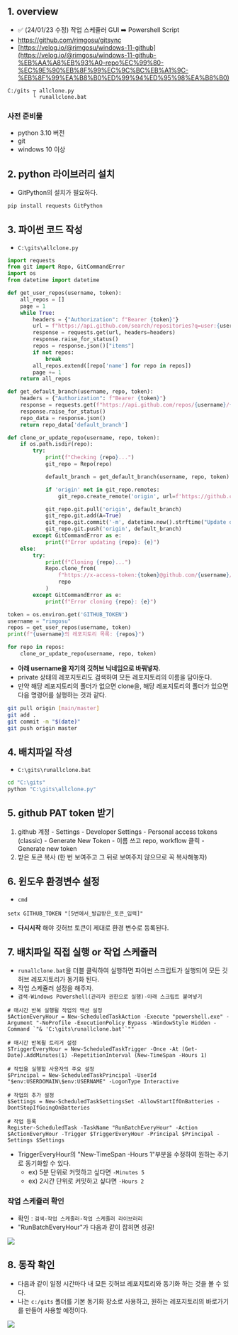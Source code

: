 ## 1. overview
- ✅ (24/01/23 수정) 작업 스케쥴러 GUI ➡️ Powershell Script
- <https://github.com/rimgosu/gitsync>
- [https://velog.io/@rimgosu/windows-11-github](https://velog.io/@rimgosu/windows-11-github-%EB%AA%A8%EB%93%A0-repo%EC%99%80-%EC%9E%90%EB%8F%99%EC%9C%BC%EB%A1%9C-%EB%8F%99%EA%B8%B0%ED%99%94%ED%95%98%EA%B8%B0)

```
C:/gits	┬ allclone.py 
		└ runallclone.bat
```

### 사전 준비물
- python 3.10 버전
- git
- windows 10 이상

## 2. python 라이브러리 설치
- GitPython의 설치가 필요하다.
```bash
pip install requests GitPython
```


## 3. 파이썬 코드 작성
- `C:\gits\allclone.py`

```python
import requests
from git import Repo, GitCommandError
import os
from datetime import datetime

def get_user_repos(username, token):
    all_repos = []
    page = 1
    while True:
        headers = {"Authorization": f"Bearer {token}"}
        url = f"https://api.github.com/search/repositories?q=user:{username}&page={page}"
        response = requests.get(url, headers=headers)
        response.raise_for_status()
        repos = response.json()["items"]
        if not repos:
            break
        all_repos.extend([repo['name'] for repo in repos])
        page += 1
    return all_repos

def get_default_branch(username, repo, token):
    headers = {"Authorization": f"Bearer {token}"}
    response = requests.get(f"https://api.github.com/repos/{username}/{repo}", headers=headers)
    response.raise_for_status()
    repo_data = response.json()
    return repo_data['default_branch']

def clone_or_update_repo(username, repo, token):
    if os.path.isdir(repo):
        try:
            print(f"Checking {repo}...")
            git_repo = Repo(repo)

            default_branch = get_default_branch(username, repo, token)

            if 'origin' not in git_repo.remotes:
                git_repo.create_remote('origin', url=f'https://github.com/{username}/{repo}.git')

            git_repo.git.pull('origin', default_branch)
            git_repo.git.add(A=True)
            git_repo.git.commit('-m', datetime.now().strftime("Update on %Y-%m-%d %H:%M:%S"))
            git_repo.git.push('origin', default_branch)
        except GitCommandError as e:
            print(f"Error updating {repo}: {e}")
    else:
        try:
            print(f"Cloning {repo}...")
            Repo.clone_from(
                f"https://x-access-token:{token}@github.com/{username}/{repo}.git",
                repo
            )
        except GitCommandError as e:
            print(f"Error cloning {repo}: {e}")

token = os.environ.get('GITHUB_TOKEN')
username = "rimgosu"
repos = get_user_repos(username, token)
print(f"{username}의 레포지토리 목록: {repos}")

for repo in repos:
    clone_or_update_repo(username, repo, token)
```

- **아래 username을 자기의 깃허브 닉네임으로 바꿔넣자.**
- private 상태의 레포지토리도 검색하여 모든 레포지토리의 이름을 담아둔다.
- 만약 해당 레포지토리의 폴더가 없으면 clone을, 해당 레포지토리의 폴더가 있으면 다음 명령어를 실행하는 것과 같다.

```bash
git pull origin [main/master]
git add .
git commit -m "$(date)"
git push origin master
```


## 4. 배치파일 작성
- `C:\gits\runallclone.bat`
```bash
cd "C:\gits"
python "C:\gits\allclone.py"
```


## 5. github PAT token 받기

1. github 계정 - Settings - Developer Settings - Personal access tokens (classic) - Generate New Token - 이름 쓰고 repo, workflow 클릭 - Generate new token
2. 받은 토큰 복사 (한 번 보여주고 그 뒤로 보여주지 않으므로 꼭 복사해놓자)


## 6. 윈도우 환경변수 설정
- `cmd`
```shell
setx GITHUB_TOKEN "[5번에서_발급받은_토큰_입력]"
```
- **다시시작** 해야 깃허브 토큰이 제대로 환경 변수로 등록된다.


## 7. 배치파일 직접 실행 or 작업 스케쥴러
- `runallclone.bat`을 더블 클릭하여 실행하면 파이썬 스크립트가 실행되어 모든 깃허브 레포지토리가 동기화 된다.
- 작업 스케쥴러 설정을 해주자. 
- `검색-Windows Powershell(관리자 권한으로 실행)-아래 스크립트 붙여넣기`

```shell
# 매시간 반복 실행될 작업의 액션 설정
$ActionEveryHour = New-ScheduledTaskAction -Execute "powershell.exe" -Argument "-NoProfile -ExecutionPolicy Bypass -WindowStyle Hidden -Command `"& 'C:\gits\runallclone.bat'`""

# 매시간 반복될 트리거 설정
$TriggerEveryHour = New-ScheduledTaskTrigger -Once -At (Get-Date).AddMinutes(1) -RepetitionInterval (New-TimeSpan -Hours 1)

# 작업을 실행할 사용자의 주요 설정
$Principal = New-ScheduledTaskPrincipal -UserId "$env:USERDOMAIN\$env:USERNAME" -LogonType Interactive

# 작업의 추가 설정
$Settings = New-ScheduledTaskSettingsSet -AllowStartIfOnBatteries -DontStopIfGoingOnBatteries

# 작업 등록
Register-ScheduledTask -TaskName "RunBatchEveryHour" -Action $ActionEveryHour -Trigger $TriggerEveryHour -Principal $Principal -Settings $Settings
```

- TriggerEveryHour의 "New-TimeSpan -Hours 1"부분을 수정하여 원하는 주기로 동기화할 수 있다.
   - ex) 5분 단위로 커밋하고 싶다면 `-Minutes 5`
   - ex) 2시간 단위로 커밋하고 싶다면 `-Hours 2`
   
   
### 작업 스케쥴러 확인
- 확인 : `검색-작업 스케줄러-작업 스케줄러 라이브러리`
- "RunBatchEveryHour"가 다음과 같이 잡히면 성공!

![](https://velog.velcdn.com/images/rimgosu/post/a464039a-c3d1-4cef-ae60-c31d93d6f0d5/image.png)


## 8. 동작 확인
- 다음과 같이 일정 시간마다 내 모든 깃허브 레포지토리와 동기화 하는 것을 볼 수 있다.
- 나는 `c:/gits` 폴더를 기본 동기화 장소로 사용하고, 원하는 레포지토리의 바로가기를 만들어 사용할 예정이다. 

![](https://velog.velcdn.com/images/rimgosu/post/8b9900a4-181a-4dfd-8603-e17530019e3d/image.png)
